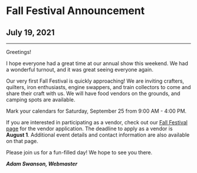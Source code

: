 # Fall Festival Announcement

## July 19, 2021

---

Greetings!

I hope everyone had a great time at our annual show this weekend. We had a wonderful turnout, and it was great seeing everyone again.

Our very first Fall Festival is quickly approaching! We are inviting crafters, quilters, iron enthusiasts, engine swappers, and train collectors to come and share their craft with us. We will have food vendors on the grounds, and camping spots are available.

Mark your calendars for Saturday, September 25 from 9:00 AM - 4:00 PM.

If you are interested in participating as a vendor, check out our [Fall Festival page](/fall-festival) for the vendor application. The deadline to apply as a vendor is **August 1**. Additional event details and contact information are also available on that page.

Please join us for a fun-filled day! We hope to see you there.

***Adam Swanson, Webmaster***
